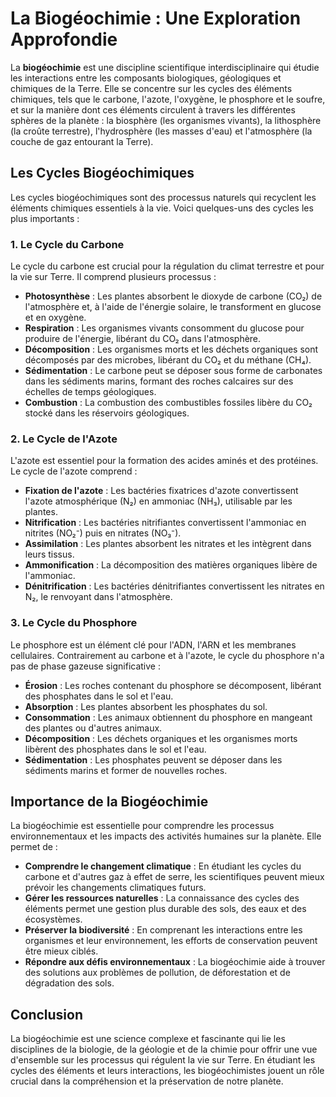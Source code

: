 # La Biogéochimie : Une Exploration Approfondie

La **biogéochimie** est une discipline scientifique interdisciplinaire qui étudie les interactions entre les composants biologiques, géologiques et chimiques de la Terre. Elle se concentre sur les cycles des éléments chimiques, tels que le carbone, l'azote, l'oxygène, le phosphore et le soufre, et sur la manière dont ces éléments circulent à travers les différentes sphères de la planète : la biosphère (les organismes vivants), la lithosphère (la croûte terrestre), l'hydrosphère (les masses d'eau) et l'atmosphère (la couche de gaz entourant la Terre).

## Les Cycles Biogéochimiques

Les cycles biogéochimiques sont des processus naturels qui recyclent les éléments chimiques essentiels à la vie. Voici quelques-uns des cycles les plus importants :

### 1. Le Cycle du Carbone

Le cycle du carbone est crucial pour la régulation du climat terrestre et pour la vie sur Terre. Il comprend plusieurs processus :
- **Photosynthèse** : Les plantes absorbent le dioxyde de carbone (CO₂) de l'atmosphère et, à l'aide de l'énergie solaire, le transforment en glucose et en oxygène.
- **Respiration** : Les organismes vivants consomment du glucose pour produire de l'énergie, libérant du CO₂ dans l'atmosphère.
- **Décomposition** : Les organismes morts et les déchets organiques sont décomposés par des microbes, libérant du CO₂ et du méthane (CH₄).
- **Sédimentation** : Le carbone peut se déposer sous forme de carbonates dans les sédiments marins, formant des roches calcaires sur des échelles de temps géologiques.
- **Combustion** : La combustion des combustibles fossiles libère du CO₂ stocké dans les réservoirs géologiques.

### 2. Le Cycle de l'Azote

L'azote est essentiel pour la formation des acides aminés et des protéines. Le cycle de l'azote comprend :
- **Fixation de l'azote** : Les bactéries fixatrices d'azote convertissent l'azote atmosphérique (N₂) en ammoniac (NH₃), utilisable par les plantes.
- **Nitrification** : Les bactéries nitrifiantes convertissent l'ammoniac en nitrites (NO₂⁻) puis en nitrates (NO₃⁻).
- **Assimilation** : Les plantes absorbent les nitrates et les intègrent dans leurs tissus.
- **Ammonification** : La décomposition des matières organiques libère de l'ammoniac.
- **Dénitrification** : Les bactéries dénitrifiantes convertissent les nitrates en N₂, le renvoyant dans l'atmosphère.

### 3. Le Cycle du Phosphore

Le phosphore est un élément clé pour l'ADN, l'ARN et les membranes cellulaires. Contrairement au carbone et à l'azote, le cycle du phosphore n'a pas de phase gazeuse significative :
- **Érosion** : Les roches contenant du phosphore se décomposent, libérant des phosphates dans le sol et l'eau.
- **Absorption** : Les plantes absorbent les phosphates du sol.
- **Consommation** : Les animaux obtiennent du phosphore en mangeant des plantes ou d'autres animaux.
- **Décomposition** : Les déchets organiques et les organismes morts libèrent des phosphates dans le sol et l'eau.
- **Sédimentation** : Les phosphates peuvent se déposer dans les sédiments marins et former de nouvelles roches.

## Importance de la Biogéochimie

La biogéochimie est essentielle pour comprendre les processus environnementaux et les impacts des activités humaines sur la planète. Elle permet de :
- **Comprendre le changement climatique** : En étudiant les cycles du carbone et d'autres gaz à effet de serre, les scientifiques peuvent mieux prévoir les changements climatiques futurs.
- **Gérer les ressources naturelles** : La connaissance des cycles des éléments permet une gestion plus durable des sols, des eaux et des écosystèmes.
- **Préserver la biodiversité** : En comprenant les interactions entre les organismes et leur environnement, les efforts de conservation peuvent être mieux ciblés.
- **Répondre aux défis environnementaux** : La biogéochimie aide à trouver des solutions aux problèmes de pollution, de déforestation et de dégradation des sols.

## Conclusion

La biogéochimie est une science complexe et fascinante qui lie les disciplines de la biologie, de la géologie et de la chimie pour offrir une vue d'ensemble sur les processus qui régulent la vie sur Terre. En étudiant les cycles des éléments et leurs interactions, les biogéochimistes jouent un rôle crucial dans la compréhension et la préservation de notre planète.